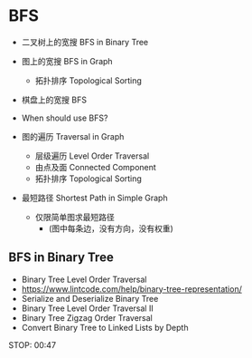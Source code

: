# BFS
- 二叉树上的宽搜 BFS in Binary Tree
- 图上的宽搜 BFS in Graph
   - 拓扑排序 Topological Sorting
- 棋盘上的宽搜 BFS

- When should use BFS?
- 图的遍历 Traversal in Graph
  - 层级遍历 Level Order Traversal
  - 由点及面 Connected Component
  - 拓扑排序 Topological Sorting
- 最短路径 Shortest Path in Simple Graph
  - 仅限简单图求最短路径 
    - (图中每条边，没有方向，没有权重)

## BFS in Binary Tree
- Binary Tree Level Order Traversal
- https://www.lintcode.com/help/binary-tree-representation/
- Serialize and Deserialize Binary Tree
- Binary Tree Level Order Traversal II
- Binary Tree Zigzag Order Traversal
- Convert Binary Tree to Linked Lists by Depth

STOP: 00:47

